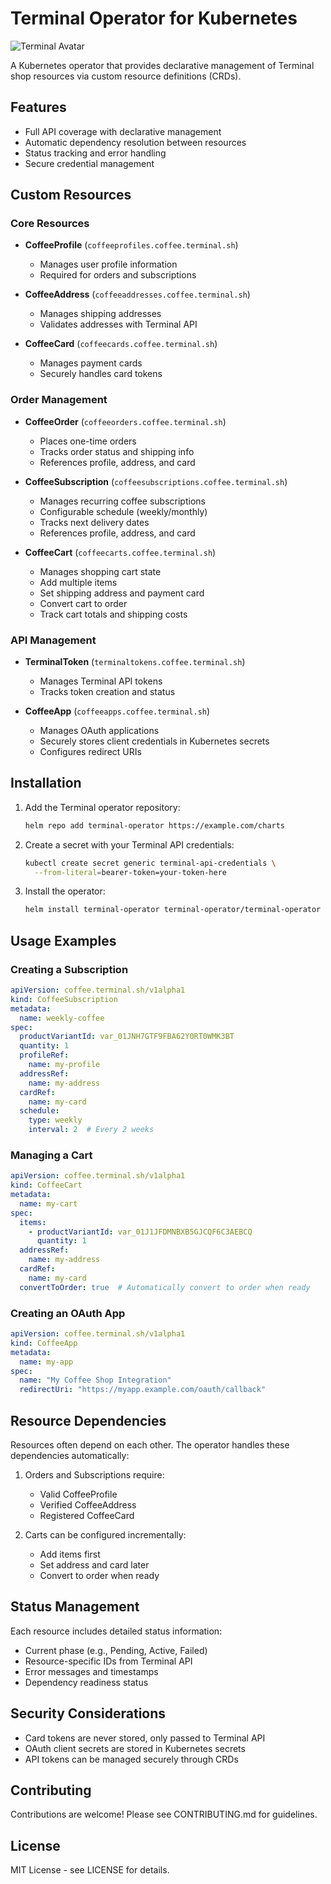 # Terminal Operator for Kubernetes

![Terminal Avatar](https://avatars.githubusercontent.com/u/166243908?s=200&v=4)


A Kubernetes operator that provides declarative management of Terminal shop resources via custom resource definitions (CRDs).

## Features

- Full API coverage with declarative management
- Automatic dependency resolution between resources
- Status tracking and error handling
- Secure credential management

## Custom Resources

### Core Resources

- **CoffeeProfile** (`coffeeprofiles.coffee.terminal.sh`)
  - Manages user profile information
  - Required for orders and subscriptions

- **CoffeeAddress** (`coffeeaddresses.coffee.terminal.sh`)
  - Manages shipping addresses
  - Validates addresses with Terminal API

- **CoffeeCard** (`coffeecards.coffee.terminal.sh`)
  - Manages payment cards
  - Securely handles card tokens

### Order Management

- **CoffeeOrder** (`coffeeorders.coffee.terminal.sh`)
  - Places one-time orders
  - Tracks order status and shipping info
  - References profile, address, and card

- **CoffeeSubscription** (`coffeesubscriptions.coffee.terminal.sh`)
  - Manages recurring coffee subscriptions
  - Configurable schedule (weekly/monthly)
  - Tracks next delivery dates
  - References profile, address, and card

- **CoffeeCart** (`coffeecarts.coffee.terminal.sh`)
  - Manages shopping cart state
  - Add multiple items
  - Set shipping address and payment card
  - Convert cart to order
  - Track cart totals and shipping costs

### API Management

- **TerminalToken** (`terminaltokens.coffee.terminal.sh`)
  - Manages Terminal API tokens
  - Tracks token creation and status

- **CoffeeApp** (`coffeeapps.coffee.terminal.sh`)
  - Manages OAuth applications
  - Securely stores client credentials in Kubernetes secrets
  - Configures redirect URIs

## Installation

1. Add the Terminal operator repository:
   ```bash
   helm repo add terminal-operator https://example.com/charts
   ```

2. Create a secret with your Terminal API credentials:
   ```bash
   kubectl create secret generic terminal-api-credentials \
     --from-literal=bearer-token=your-token-here
   ```

3. Install the operator:
   ```bash
   helm install terminal-operator terminal-operator/terminal-operator
   ```

## Usage Examples

### Creating a Subscription

```yaml
apiVersion: coffee.terminal.sh/v1alpha1
kind: CoffeeSubscription
metadata:
  name: weekly-coffee
spec:
  productVariantId: var_01JNH7GTF9FBA62Y0RT0WMK3BT
  quantity: 1
  profileRef:
    name: my-profile
  addressRef:
    name: my-address
  cardRef:
    name: my-card
  schedule:
    type: weekly
    interval: 2  # Every 2 weeks
```

### Managing a Cart

```yaml
apiVersion: coffee.terminal.sh/v1alpha1
kind: CoffeeCart
metadata:
  name: my-cart
spec:
  items:
    - productVariantId: var_01J1JFDMNBXB5GJCQF6C3AEBCQ
      quantity: 1
  addressRef:
    name: my-address
  cardRef:
    name: my-card
  convertToOrder: true  # Automatically convert to order when ready
```

### Creating an OAuth App

```yaml
apiVersion: coffee.terminal.sh/v1alpha1
kind: CoffeeApp
metadata:
  name: my-app
spec:
  name: "My Coffee Shop Integration"
  redirectUri: "https://myapp.example.com/oauth/callback"
```

## Resource Dependencies

Resources often depend on each other. The operator handles these dependencies automatically:

1. Orders and Subscriptions require:
   - Valid CoffeeProfile
   - Verified CoffeeAddress
   - Registered CoffeeCard

2. Carts can be configured incrementally:
   - Add items first
   - Set address and card later
   - Convert to order when ready

## Status Management

Each resource includes detailed status information:

- Current phase (e.g., Pending, Active, Failed)
- Resource-specific IDs from Terminal API
- Error messages and timestamps
- Dependency readiness status

## Security Considerations

- Card tokens are never stored, only passed to Terminal API
- OAuth client secrets are stored in Kubernetes secrets
- API tokens can be managed securely through CRDs

## Contributing

Contributions are welcome! Please see CONTRIBUTING.md for guidelines.

## License

MIT License - see LICENSE for details.